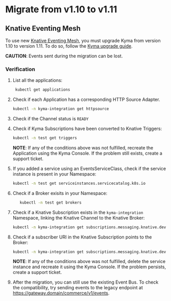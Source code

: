 # Migrate from v1.10 to v1.11

## Knative Eventing Mesh 

To use new [Knative Eventing Mesh](https://kyma-project.io/docs/master/components/knative-eventing-mesh/#overview-overview), you must upgrade Kyma from version 1.10 to version 1.11. To do so, follow the [Kyma upgrade guide](https://kyma-project.io/docs/#installation-upgrade-kyma). 

**CAUTION**: Events sent during the migration can be lost.
    
### Verification

1. List all the applications:

    ```bash
     kubectl get applications 
    ```  
2. Check if each Application has a corresponding HTTP Source Adapter. 

    ```bash
    kubectl -n kyma-integration get httpsource
    ```
3. Check if the Channel status is `READY`

4. Check if Kyma Subscriptions have been converted to Knative Triggers:

    ```bash
    kubectl -n test get triggers 
    ``` 
    **NOTE**: If any of the conditions above was not fulfilled, recreate the Application using the Kyma Console. If the           problem still exists, create a support ticket.

5. If you added a service using an EventsServiceClass, check if the service instance is present in your Namespace:
    
    ```bash
    kubectl -n test get serviceinstances.servicecatalog.k8s.io 
    ```
  
6. Check if a Broker exisits in your Namespace:
    
    ```bash
       kubectl -n test get brokers
    ```
    
7. Check if a Knative Subscription exists in the `kyma-integration` Namespace, linking the Knative Channel to the Knative        Broker: 

    ```bash
    kubectl -n kyma-integration get subscriptions.messaging.knative.dev 
    ```
8. Check if a subscriber URI in the Knative Subscription points to the Broker:

    ```bash
    kubectl -n kyma-integration get subscriptions.messaging.knative.dev brokersub-skqcq -o jsonpath='{ .spec.subscriber.uri }' 
    ```
    **NOTE**: If any of the conditions above was not fulfilled, delete the service instance and recreate it using the Kyma  Console. If the problem persists, create a support ticket.
    
9. After the migration, you can still use the existing Event Bus. To check the compatibility, try sending events to the legacy endpoint at https://gateway.domain/commerce/v1/events. 
